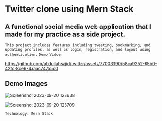 # Twitter clone using Mern Stack

## A functional social media web application that I made for my practice as a side project.    

``This project includes features including tweeting, bookmarking, and updating profiles, as well as login, registration, and logout using authentication.``
``Demo Vidoe``


https://github.com/abdullahsajid/twitter/assets/77003390/58ca9252-65b0-42fc-8ce6-4aaac74755c0


## Demo Images
![Screenshot 2023-09-20 123638](https://github.com/abdullahsajid/twitter/assets/77003390/5f51c989-346c-47fe-b3c4-fed7ec2067ec)

![Screenshot 2023-09-20 123709](https://github.com/abdullahsajid/twitter/assets/77003390/135dd962-9945-46f4-aef9-ad36be298f08)

```
Technology: Mern Stack 
```
